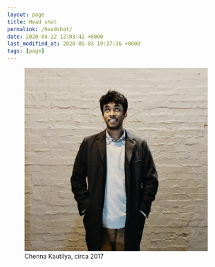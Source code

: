 ```yaml
---
layout: page
title: Head shot
permalink: /headshot/
date: 2020-04-22 12:03:42 +0000
last_modified_at: 2020-05-03 19:37:36 +0000
tags: [page]
---
```


<figure>
  <picture>
    <img src="/assets/images/blah.jpg" alt="Kautilya Chenna" class="center">
  </picture>
  <figcaption markdown="1">Chenna Kautilya, circa 2017</figcaption>
</figure>